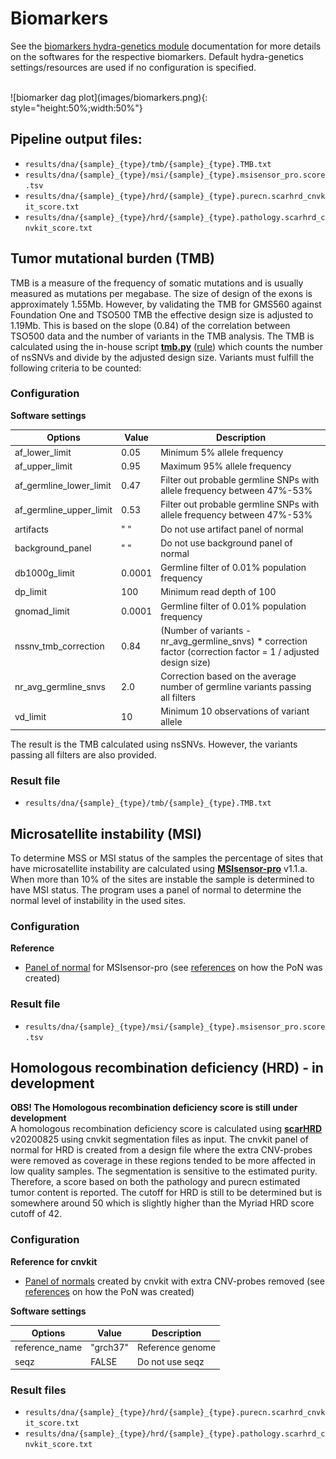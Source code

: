 # Biomarkers
See the [biomarkers hydra-genetics module](https://hydra-genetics-biomarker.readthedocs.io/en/latest/) documentation for more details on the softwares for the respective biomarkers. Default hydra-genetics settings/resources are used if no configuration is specified.

<br />
![biomarker dag plot](images/biomarkers.png){: style="height:50%;width:50%"}

## Pipeline output files:

* `results/dna/{sample}_{type}/tmb/{sample}_{type}.TMB.txt`
* `results/dna/{sample}_{type}/msi/{sample}_{type}.msisensor_pro.score.tsv`
* `results/dna/{sample}_{type}/hrd/{sample}_{type}.purecn.scarhrd_cnvkit_score.txt`
* `results/dna/{sample}_{type}/hrd/{sample}_{type}.pathology.scarhrd_cnvkit_score.txt`

## Tumor mutational burden (TMB)
TMB is a measure of the frequency of somatic mutations and is usually measured as mutations per megabase. The size of design of the exons is approximately 1.55Mb. However, by validating the TMB for GMS560 against Foundation One and TSO500 TMB the effective design size is adjusted to 1.19Mb. This is based on the slope (0.84) of the correlation between TSO500 data and the number of variants in the TMB analysis. The TMB is calculated using the in-house script **[tmb.py](https://github.com/hydra-genetics/biomarker/blob/develop/workflow/scripts/tmb.py)** ([rule](https://github.com/hydra-genetics/biomarker/blob/develop/workflow/rules/tmb.smk)) which counts the number of nsSNVs and divide by the adjusted design size. Variants must fulfill the following criteria to be counted:

### Configuration
**Software settings**

| **Options** | **Value** | **Description** |
|-|-|-|
| af_lower_limit | 0.05 | Minimum 5% allele frequency |
| af_upper_limit | 0.95 | Maximum 95% allele frequency |
| af_germline_lower_limit | 0.47 | Filter out probable germline SNPs with allele frequency between 47%-53% |
| af_germline_upper_limit | 0.53 | Filter out probable germline SNPs with allele frequency between 47%-53% |
| artifacts | " " | Do not use artifact panel of normal |
| background_panel | " " | Do not use background panel of normal |
| db1000g_limit | 0.0001 | Germline filter of 0.01% population frequency
| dp_limit | 100 | Minimum read depth of 100 |
| gnomad_limit | 0.0001 | Germline filter of 0.01% population frequency ||
| nssnv_tmb_correction | 0.84 | (Number of variants - nr_avg_germline_snvs) * correction factor (correction factor = 1 / adjusted design size) |
| nr_avg_germline_snvs | 2.0 | Correction based on the average number of germline variants passing all filters |
| vd_limit | 10 | Minimum 10 observations of variant allele |

The result is the TMB calculated using nsSNVs. However, the variants passing all filters are also provided.

### Result file

* `results/dna/{sample}_{type}/tmb/{sample}_{type}.TMB.txt`

## Microsatellite instability (MSI)
To determine MSS or MSI status of the samples the percentage of sites that have microsatellite instability are calculated using **[MSIsensor-pro]([https://github.com/xjtu-omics/msisensor-pro])** v1.1.a. When more than 10% of the sites are instable the sample is determined to have MSI status. The program uses a panel of normal to determine the normal level of instability in the used sites.

### Configuration
**Reference**

* [Panel of normal](references.md#msisensor_pro_pon) for MSIsensor-pro (see [references](references.md) on how the PoN was created)

### Result file

* `results/dna/{sample}_{type}/msi/{sample}_{type}.msisensor_pro.score.tsv`

## Homologous recombination deficiency (HRD) - in development
**OBS! The Homologous recombination deficiency score is still under development**  
A homologous recombination deficiency score is calculated using **[scarHRD](https://github.com/sztup/scarHRD)** v20200825 using cnvkit segmentation files as input. The cnvkit panel of normal for HRD is created from a design file where the extra CNV-probes were removed as coverage in these regions tended to be more affected in low quality samples. The segmentation is sensitive to the estimated purity. Therefore, a score based on both the pathology and purecn estimated tumor content is reported. The cutoff for HRD is still to be determined but is somewhere around 50 which is slightly higher than the Myriad HRD score cutoff of 42.

### Configuration

**Reference for cnvkit**

* [Panel of normals](references.md#normal_reference_hrd) created by cnvkit with extra CNV-probes removed (see [references](references.md) on how the PoN was created)

**Software settings**

| **Options** | **Value** | **Description** |
|-|-|-|
| reference_name | "grch37" | Reference genome |
| seqz | FALSE | Do not use seqz |

### Result files

* `results/dna/{sample}_{type}/hrd/{sample}_{type}.purecn.scarhrd_cnvkit_score.txt`
* `results/dna/{sample}_{type}/hrd/{sample}_{type}.pathology.scarhrd_cnvkit_score.txt`

<br />

